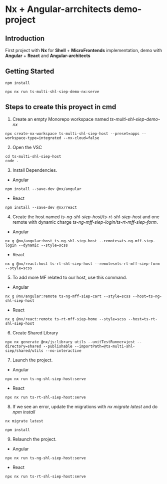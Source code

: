 # Nx + Angular-arrchitects demo-project

## Introduction 
First project with **Nx** for **Shell** + **MicroFrontends** implementation, demo with **Angular** + **React** and **Angular-architects**

## Getting Started

```
npm install
```

```
npx nx run ts-multi-shl-siep-demo-nx:serve
```

## Steps to create this proyect in cmd
1. Create an empty Monorepo workspace named _ts-multi-shl-siep-demo-nx_

```
npx create-nx-workspace ts-multi-shl-siep-host --preset=apps --workspace-type=integrated --nx-cloud=false
```

2. Open the VSC

```
cd ts-multi-shl-siep-host
code .
```

3. Install Dependencies.

- Angular
```
npm install --save-dev @nx/angular
```

- React
```
npm install --save-dev @nx/react
```

4. Create the host named _ts-ng-shl-siep-host/ts-rt-shl-siep-host_ and one remote with dynamic charge _ts-ng-mff-siep-login/ts-rt-mff-siep-form_.

- Angular
```
nx g @nx/angular:host ts-ng-shl-siep-host --remotes=ts-ng-mff-siep-login --dynamic --style=scss
```

- React
```
nx g @nx/react:host ts-rt-shl-siep-host --remotes=ts-rt-mff-siep-form --style=scss
```

5. To add more MF related to our host, use this command.

- Angular
```
nx g @nx/angular:remote ts-ng-mff-siep-cart --style=scss --host=ts-ng-shl-siep-host
```

- React
```
nx g @nx/react:remote ts-rt-mff-siep-home --style=scss --host=ts-rt-shl-siep-host
```

6. Create Shared Library

```
npx nx generate @nx/js:library utils --unitTestRunner=jest --directory=shared --publishable --importPath=@ts-multi-shl-siep/shared/utils --no-interactive
```

7. Launch the project.
	
- Angular
```
npx nx run ts-ng-shl-siep-host:serve
```

- React
```
npx nx run ts-rt-shl-siep-host:serve
```

8. If we see an error, update the migrations with _nx migrate latest_ and do _npm install_

```
nx migrate latest
```

```
npm install
```

9. Relaunch the project.

- Angular
```
npx nx run ts-ng-shl-siep-host:serve
```

- React
```
npx nx run ts-rt-shl-siep-host:serve
```
